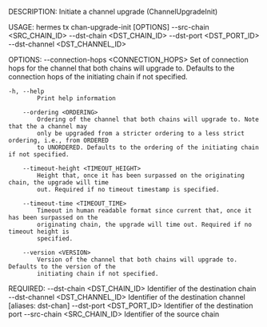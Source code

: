 DESCRIPTION:
Initiate a channel upgrade (ChannelUpgradeInit)

USAGE:
    hermes tx chan-upgrade-init [OPTIONS] --src-chain <SRC_CHAIN_ID> --dst-chain <DST_CHAIN_ID> --dst-port <DST_PORT_ID> --dst-channel <DST_CHANNEL_ID>

OPTIONS:
        --connection-hops <CONNECTION_HOPS>
            Set of connection hops for the channel that both chains will upgrade to. Defaults to the
            connection hops of the initiating chain if not specified.

    -h, --help
            Print help information

        --ordering <ORDERING>
            Ordering of the channel that both chains will upgrade to. Note that the a channel may
            only be upgraded from a stricter ordering to a less strict ordering, i.e., from ORDERED
            to UNORDERED. Defaults to the ordering of the initiating chain if not specified.

        --timeout-height <TIMEOUT_HEIGHT>
            Height that, once it has been surpassed on the originating chain, the upgrade will time
            out. Required if no timeout timestamp is specified.

        --timeout-time <TIMEOUT_TIME>
            Timeout in human readable format since current that, once it has been surpassed on the
            originating chain, the upgrade will time out. Required if no timeout height is
            specified.

        --version <VERSION>
            Version of the channel that both chains will upgrade to. Defaults to the version of the
            initiating chain if not specified.

REQUIRED:
        --dst-chain <DST_CHAIN_ID>        Identifier of the destination chain
        --dst-channel <DST_CHANNEL_ID>    Identifier of the destination channel [aliases: dst-chan]
        --dst-port <DST_PORT_ID>          Identifier of the destination port
        --src-chain <SRC_CHAIN_ID>        Identifier of the source chain
